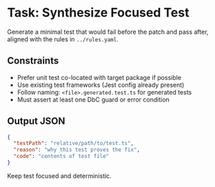 # Task: Synthesize Focused Test

Generate a minimal test that would fail before the patch and pass after, aligned with the rules in `../rules.yaml`.

## Constraints

- Prefer unit test co-located with target package if possible
- Use existing test frameworks (Jest config already present)
- Follow naming: `<file>.generated.test.ts` for generated tests
- Must assert at least one DbC guard or error condition

## Output JSON

```json
{
  "testPath": "relative/path/to/test.ts",
  "reason": "why this test proves the fix",
  "code": "contents of test file"
}
```

Keep test focused and deterministic.
